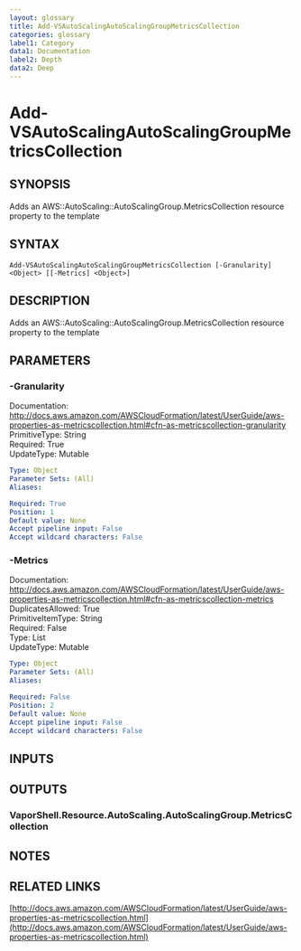 ```yaml
---
layout: glossary
title: Add-VSAutoScalingAutoScalingGroupMetricsCollection
categories: glossary
label1: Category
data1: Documentation
label2: Depth
data2: Deep
---
```


# Add-VSAutoScalingAutoScalingGroupMetricsCollection

## SYNOPSIS
Adds an AWS::AutoScaling::AutoScalingGroup.MetricsCollection resource property to the template

## SYNTAX

```
Add-VSAutoScalingAutoScalingGroupMetricsCollection [-Granularity] <Object> [[-Metrics] <Object>]
```

## DESCRIPTION
Adds an AWS::AutoScaling::AutoScalingGroup.MetricsCollection resource property to the template

## PARAMETERS

### -Granularity
Documentation: http://docs.aws.amazon.com/AWSCloudFormation/latest/UserGuide/aws-properties-as-metricscollection.html#cfn-as-metricscollection-granularity    
PrimitiveType: String    
Required: True    
UpdateType: Mutable

```yaml
Type: Object
Parameter Sets: (All)
Aliases: 

Required: True
Position: 1
Default value: None
Accept pipeline input: False
Accept wildcard characters: False
```

### -Metrics
Documentation: http://docs.aws.amazon.com/AWSCloudFormation/latest/UserGuide/aws-properties-as-metricscollection.html#cfn-as-metricscollection-metrics    
DuplicatesAllowed: True    
PrimitiveItemType: String    
Required: False    
Type: List    
UpdateType: Mutable

```yaml
Type: Object
Parameter Sets: (All)
Aliases: 

Required: False
Position: 2
Default value: None
Accept pipeline input: False
Accept wildcard characters: False
```

## INPUTS

## OUTPUTS

### VaporShell.Resource.AutoScaling.AutoScalingGroup.MetricsCollection

## NOTES

## RELATED LINKS

[http://docs.aws.amazon.com/AWSCloudFormation/latest/UserGuide/aws-properties-as-metricscollection.html](http://docs.aws.amazon.com/AWSCloudFormation/latest/UserGuide/aws-properties-as-metricscollection.html)

